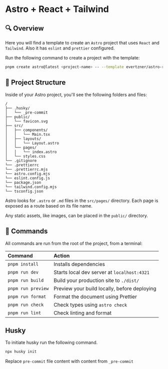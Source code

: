 # Astro + React + Tailwind

## 🔍 Overview

Here you will find a template to create an `Astro` project that uses `React` and `Tailwind`. Also it has `eslint` and `prettier` configured.

Run the following command to create a project with the template:

```sh
pnpm create astro@latest <project-name> -- --template evertzner/astro-react-tailwind-template --yes
```

## 🚀 Project Structure

Inside of your Astro project, you'll see the following folders and files:

```text
/
├── .husky/
│   └── _pre-commit
├── public/
│   └── favicon.svg
├── src/
│   ├── components/
│   │   └── Main.tsx
│   ├── layouts/
│   │   └── Layout.astro
│   └── pages/
│   │   └── index.astro
│   └── styles.css
└── .gitignore
└── .prettierrc
└── .prettierrc.mjs
└── astro.config.mjs
└── eslint.config.js
└── package.json
└── tailwind.config.mjs
└── tsconfig.json
```

Astro looks for `.astro` or `.md` files in the `src/pages/` directory. Each page is exposed as a route based on its file name.

Any static assets, like images, can be placed in the `public/` directory.

## 🧞 Commands

All commands are run from the root of the project, from a terminal:

| Command            | Action                                       |
| :----------------- | :------------------------------------------- |
| `pnpm install`     | Installs dependencies                        |
| `pnpm run dev`     | Starts local dev server at `localhost:4321`  |
| `pnpm run build`   | Build your production site to `./dist/`      |
| `pnpm run preview` | Preview your build locally, before deploying |
| `pnpm run format`  | Format the document using Prettier           |
| `pnpm run check`   | Check types using `astro check`              |
| `pnpm run lint`    | Check linting and format                     |

## Husky

To initiate husky run the following command.

```sh
npx husky init
```

Replace `pre-commit` file content with content from `_pre-commit`
